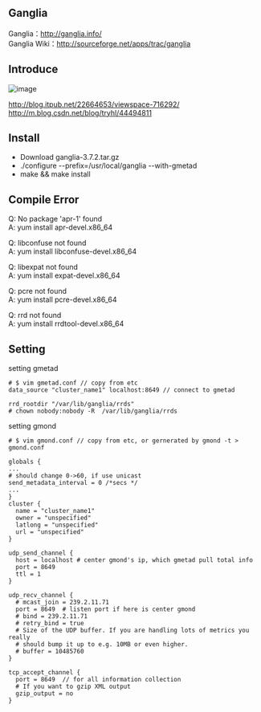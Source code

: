 Ganglia
---------
Ganglia：http://ganglia.info/  
Ganglia Wiki：http://sourceforge.net/apps/trac/ganglia  

Introduce
----------
![image](http://blog.itpub.net/attachments/2012/02/22664653_201202142044241.jpg)  

http://blog.itpub.net/22664653/viewspace-716292/  
http://m.blog.csdn.net/blog/tryhl/44494811  

Install
---------
* Download ganglia-3.7.2.tar.gz
* ./configure --prefix=/usr/local/ganglia --with-gmetad
* make && make install

Compile Error
---------
Q: No package 'apr-1' found  
A: yum install apr-devel.x86_64  

Q: libconfuse not found  
A: yum install libconfuse-devel.x86_64  

Q: libexpat not found  
A: yum install expat-devel.x86_64  

Q: pcre not found  
A: yum install pcre-devel.x86_64  

Q: rrd not found  
A: yum install rrdtool-devel.x86_64  

Setting
---------
setting gmetad

  ```
  # $ vim gmetad.conf // copy from etc
  data_source "cluster_name1" localhost:8649 // connect to gmetad

  rrd_rootdir "/var/lib/ganglia/rrds"
  # chown nobody:nobody -R  /var/lib/ganglia/rrds
  ```

setting gmond
  ```
  # $ vim gmond.conf // copy from etc, or gernerated by gmond -t > gmond.conf

  globals {
  ...
  # should change 0->60, if use unicast
  send_metadata_interval = 0 /*secs */
  ...
  }
  cluster {
    name = "cluster_name1"
    owner = "unspecified"
    latlong = "unspecified"
    url = "unspecified"
  }

  udp_send_channel {
    host = localhost # center gmond's ip, which gmetad pull total info
    port = 8649
    ttl = 1
  }

  udp_recv_channel {
    # mcast_join = 239.2.11.71
    port = 8649  # listen port if here is center gmond
    # bind = 239.2.11.71
    # retry_bind = true
    # Size of the UDP buffer. If you are handling lots of metrics you really
    # should bump it up to e.g. 10MB or even higher.
    # buffer = 10485760
  }

  tcp_accept_channel {
    port = 8649  // for all information collection
    # If you want to gzip XML output
    gzip_output = no
  }
  ```
